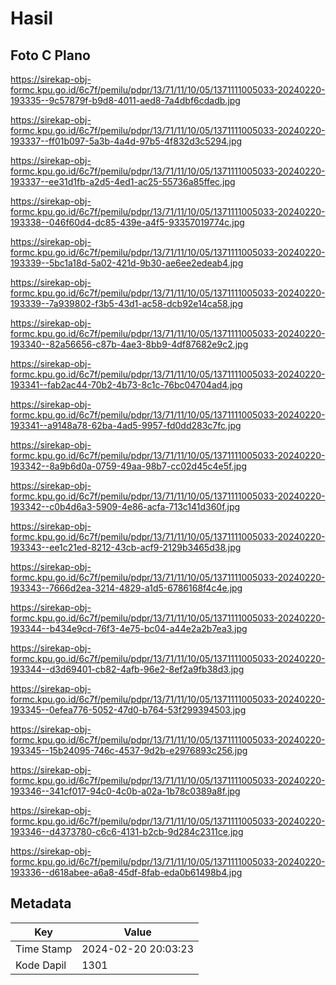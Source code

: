 # Hasil

## Foto C Plano

https://sirekap-obj-formc.kpu.go.id/6c7f/pemilu/pdpr/13/71/11/10/05/1371111005033-20240220-193335--9c57879f-b9d8-4011-aed8-7a4dbf6cdadb.jpg

https://sirekap-obj-formc.kpu.go.id/6c7f/pemilu/pdpr/13/71/11/10/05/1371111005033-20240220-193337--ff01b097-5a3b-4a4d-97b5-4f832d3c5294.jpg

https://sirekap-obj-formc.kpu.go.id/6c7f/pemilu/pdpr/13/71/11/10/05/1371111005033-20240220-193337--ee31d1fb-a2d5-4ed1-ac25-55736a85ffec.jpg

https://sirekap-obj-formc.kpu.go.id/6c7f/pemilu/pdpr/13/71/11/10/05/1371111005033-20240220-193338--046f60d4-dc85-439e-a4f5-93357019774c.jpg

https://sirekap-obj-formc.kpu.go.id/6c7f/pemilu/pdpr/13/71/11/10/05/1371111005033-20240220-193339--5bc1a18d-5a02-421d-9b30-ae6ee2edeab4.jpg

https://sirekap-obj-formc.kpu.go.id/6c7f/pemilu/pdpr/13/71/11/10/05/1371111005033-20240220-193339--7a939802-f3b5-43d1-ac58-dcb92e14ca58.jpg

https://sirekap-obj-formc.kpu.go.id/6c7f/pemilu/pdpr/13/71/11/10/05/1371111005033-20240220-193340--82a56656-c87b-4ae3-8bb9-4df87682e9c2.jpg

https://sirekap-obj-formc.kpu.go.id/6c7f/pemilu/pdpr/13/71/11/10/05/1371111005033-20240220-193341--fab2ac44-70b2-4b73-8c1c-76bc04704ad4.jpg

https://sirekap-obj-formc.kpu.go.id/6c7f/pemilu/pdpr/13/71/11/10/05/1371111005033-20240220-193341--a9148a78-62ba-4ad5-9957-fd0dd283c7fc.jpg

https://sirekap-obj-formc.kpu.go.id/6c7f/pemilu/pdpr/13/71/11/10/05/1371111005033-20240220-193342--8a9b6d0a-0759-49aa-98b7-cc02d45c4e5f.jpg

https://sirekap-obj-formc.kpu.go.id/6c7f/pemilu/pdpr/13/71/11/10/05/1371111005033-20240220-193342--c0b4d6a3-5909-4e86-acfa-713c141d360f.jpg

https://sirekap-obj-formc.kpu.go.id/6c7f/pemilu/pdpr/13/71/11/10/05/1371111005033-20240220-193343--ee1c21ed-8212-43cb-acf9-2129b3465d38.jpg

https://sirekap-obj-formc.kpu.go.id/6c7f/pemilu/pdpr/13/71/11/10/05/1371111005033-20240220-193343--7666d2ea-3214-4829-a1d5-6786168f4c4e.jpg

https://sirekap-obj-formc.kpu.go.id/6c7f/pemilu/pdpr/13/71/11/10/05/1371111005033-20240220-193344--b434e9cd-76f3-4e75-bc04-a44e2a2b7ea3.jpg

https://sirekap-obj-formc.kpu.go.id/6c7f/pemilu/pdpr/13/71/11/10/05/1371111005033-20240220-193344--d3d69401-cb82-4afb-96e2-8ef2a9fb38d3.jpg

https://sirekap-obj-formc.kpu.go.id/6c7f/pemilu/pdpr/13/71/11/10/05/1371111005033-20240220-193345--0efea776-5052-47d0-b764-53f299394503.jpg

https://sirekap-obj-formc.kpu.go.id/6c7f/pemilu/pdpr/13/71/11/10/05/1371111005033-20240220-193345--15b24095-746c-4537-9d2b-e2976893c256.jpg

https://sirekap-obj-formc.kpu.go.id/6c7f/pemilu/pdpr/13/71/11/10/05/1371111005033-20240220-193346--341cf017-94c0-4c0b-a02a-1b78c0389a8f.jpg

https://sirekap-obj-formc.kpu.go.id/6c7f/pemilu/pdpr/13/71/11/10/05/1371111005033-20240220-193346--d4373780-c6c6-4131-b2cb-9d284c2311ce.jpg

https://sirekap-obj-formc.kpu.go.id/6c7f/pemilu/pdpr/13/71/11/10/05/1371111005033-20240220-193336--d618abee-a6a8-45df-8fab-eda0b61498b4.jpg


## Metadata

| Key        | Value               |
| ---------- | ------------------- |
| Time Stamp | 2024-02-20 20:03:23 |
| Kode Dapil | 1301                |



